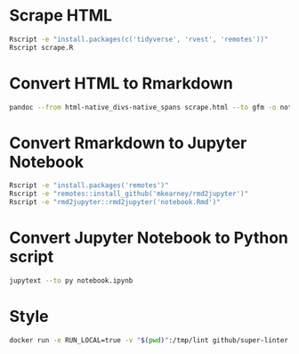# Scrape HTML

``` sh
Rscript -e "install.packages(c('tidyverse', 'rvest', 'remotes'))"
Rscript scrape.R
```

# Convert HTML to Rmarkdown

``` sh
pandoc --from html-native_divs-native_spans scrape.html --to gfm -o notebook.Rmd --no-highlight
```

# Convert Rmarkdown to Jupyter Notebook

``` sh
Rscript -e "install.packages('remotes')"
Rscript -e "remotes::install_github('mkearney/rmd2jupyter')"
Rscript -e "rmd2jupyter::rmd2jupyter('notebook.Rmd')"
```

# Convert Jupyter Notebook to Python script

``` sh
jupytext --to py notebook.ipynb   
```

# Style

``` sh
docker run -e RUN_LOCAL=true -v "$(pwd)":/tmp/lint github/super-linter
```
